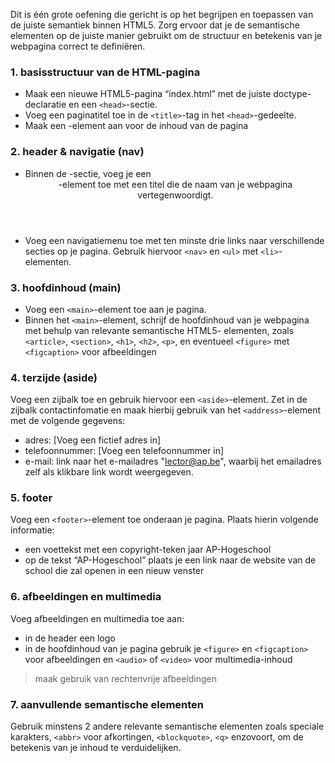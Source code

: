 Dit is één grote oefening die gericht is op het begrijpen en toepassen van de juiste semantiek binnen HTML5. Zorg ervoor dat je de semantische elementen op de juiste manier gebruikt om de structuur en betekenis van je webpagina correct te definiëren.

### 1. basisstructuur van de HTML-pagina

- Maak een nieuwe HTML5-pagina “index.html” met de juiste doctype-declaratie en een `<head>`-sectie.
- Voeg een paginatitel toe in de `<title>`-tag in het `<head>`-gedeelte.
- Maak een <body>-element aan voor de inhoud van de pagina

### 2. header & navigatie (nav)

- Binnen de <body>-sectie, voeg je een <header>-element toe met een titel die de naam van je webpagina vertegenwoordigt.
- Voeg een navigatiemenu toe met ten minste drie links naar verschillende secties op je pagina. Gebruik hiervoor `<nav>` en `<ul>` met `<li>`-elementen.

### 3. hoofdinhoud (main)

- Voeg een `<main>`-element toe aan je pagina.
- Binnen het `<main>`-element, schrijf de hoofdinhoud van je webpagina met behulp van relevante semantische HTML5- elementen, zoals `<article>`, `<section>`, `<h1>`, `<h2>`, `<p>`, en eventueel `<figure>` met `<figcaption>` voor afbeeldingen

### 4. terzijde (aside)

Voeg een zijbalk toe en gebruik hiervoor een `<aside>`-element. Zet in de zijbalk contactinfomatie en maak hierbij gebruik van het `<address>`-element met de volgende gegevens:

- adres: [Voeg een fictief adres in]
- telefoonnummer: [Voeg een telefoonnummer in]
- e-mail: link naar het e-mailadres "lector@ap.be", waarbij het emailadres zelf als klikbare link wordt weergegeven.

### 5. footer

Voeg een `<footer>`-element toe onderaan je pagina. Plaats hierin volgende informatie:

- een voettekst met een copyright-teken jaar AP-Hogeschool
- op de tekst “AP-Hogeschool” plaats je een link naar de website van de school die zal openen in een nieuw venster

### 6. afbeeldingen en multimedia

Voeg afbeeldingen en multimedia toe aan:

- in de header een logo
- in de hoofdinhoud van je pagina gebruik je `<figure>` en `<figcaption>` voor afbeeldingen en `<audio>` of `<video>` voor multimedia-inhoud

> maak gebruik van rechtenvrije afbeeldingen

### 7. aanvullende semantische elementen

Gebruik minstens 2 andere relevante semantische elementen zoals speciale karakters, `<abbr>` voor afkortingen, `<blockquote>`, `<q>` enzovoort, om de betekenis van je inhoud te verduidelijken.

